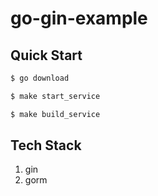 # go-gin-example

## Quick Start
```bash
$ go download

$ make start_service

$ make build_service
```

## Tech Stack
1. gin
2. gorm